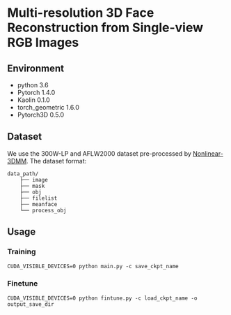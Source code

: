 # Multi-resolution 3D Face Reconstruction from Single-view RGB Images

## Environment
* python 3.6
* Pytorch 1.4.0
* Kaolin 0.1.0
* torch_geometric 1.6.0
* Pytorch3D 0.5.0

## Dataset
We use the 300W-LP and AFLW2000 dataset pre-processed by [Nonlinear-3DMM](https://github.com/tranluan/Nonlinear_Face_3DMM). The dataset format:

    data_path/
        ├── image
        ├── mask
        ├── obj
        ├── filelist
        ├── meanface
        └── process_obj



## Usage
### Training
    CUDA_VISIBLE_DEVICES=0 python main.py -c save_ckpt_name

### Finetune
    CUDA_VISIBLE_DEVICES=0 python fintune.py -c load_ckpt_name -o output_save_dir
